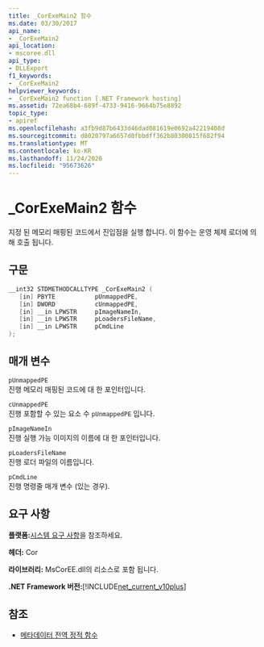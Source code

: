 ```yaml
---
title: _CorExeMain2 함수
ms.date: 03/30/2017
api_name:
- _CorExeMain2
api_location:
- mscoree.dll
api_type:
- DLLExport
f1_keywords:
- _CorExeMain2
helpviewer_keywords:
- _CorExeMain2 function [.NET Framework hosting]
ms.assetid: 72ea68b4-689f-4733-9416-9664b75e8892
topic_type:
- apiref
ms.openlocfilehash: a3fb9d87b6433d46dad081619e0692a42219408d
ms.sourcegitcommit: d8020797a6657d0fbbdff362b80300815f682f94
ms.translationtype: MT
ms.contentlocale: ko-KR
ms.lasthandoff: 11/24/2020
ms.locfileid: "95673626"
---
```

# <a name="_corexemain2-function"></a>_CorExeMain2 함수

지정 된 메모리 매핑된 코드에서 진입점을 실행 합니다. 이 함수는 운영 체제 로더에 의해 호출 됩니다.  
  
## <a name="syntax"></a>구문  
  
```cpp  
__int32 STDMETHODCALLTYPE _CorExeMain2 (  
   [in] PBYTE           pUnmappedPE,  
   [in] DWORD           cUnmappedPE,  
   [in] __in LPWSTR     pImageNameIn,  
   [in] __in LPWSTR     pLoadersFileName,  
   [in] __in LPWSTR     pCmdLine  
);  
```  
  
## <a name="parameters"></a>매개 변수  

 `pUnmappedPE`  
 진행 메모리 매핑된 코드에 대 한 포인터입니다.  
  
 `cUnmappedPE`  
 진행 포함할 수 있는 요소 수 `pUnmappedPE` 입니다.  
  
 `pImageNameIn`  
 진행 실행 가능 이미지의 이름에 대 한 포인터입니다.  
  
 `pLoadersFileName`  
 진행 로더 파일의 이름입니다.  
  
 `pCmdLine`  
 진행 명령줄 매개 변수 (있는 경우).  
  
## <a name="requirements"></a>요구 사항  

 **플랫폼:**[시스템 요구 사항](../../get-started/system-requirements.md)을 참조하세요.  
  
 **헤더:** Cor  
  
 **라이브러리:** MsCorEE.dll의 리소스로 포함 됩니다.  
  
 **.NET Framework 버전:**[!INCLUDE[net_current_v10plus](../../../../includes/net-current-v10plus-md.md)]  
  
## <a name="see-also"></a>참조

- [메타데이터 전역 정적 함수](../metadata/metadata-global-static-functions.md)
